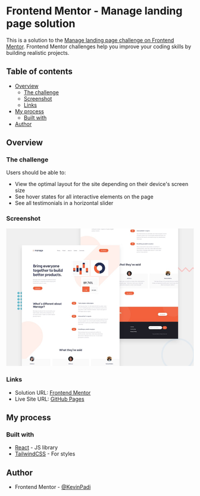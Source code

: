 # Frontend Mentor - Manage landing page solution

This is a solution to the [Manage landing page challenge on Frontend Mentor](https://www.frontendmentor.io/challenges/manage-landing-page-SLXqC6P5). Frontend Mentor challenges help you improve your coding skills by building realistic projects. 

## Table of contents

- [Overview](#overview)
  - [The challenge](#the-challenge)
  - [Screenshot](#screenshot)
  - [Links](#links)
- [My process](#my-process)
  - [Built with](#built-with)
- [Author](#author)

## Overview

### The challenge

Users should be able to:

- View the optimal layout for the site depending on their device's screen size
- See hover states for all interactive elements on the page
- See all testimonials in a horizontal slider

### Screenshot

![](./design/desktop-preview.jpg)

### Links

- Solution URL: [Frontend Mentor](https://www.frontendmentor.io/solutions/manage-landing-page-usind-react-and-tailwind-_TDvRurWPA)
- Live Site URL: [GitHub Pages](https://kevinpadi.github.io/manage-landing-page/)

## My process

### Built with

- [React](https://reactjs.org/) - JS library
- [TailwindCSS](https://tailwindcss.com/) - For styles

## Author

- Frontend Mentor - [@KevinPadi](https://www.frontendmentor.io/profile/KevinPadi)
